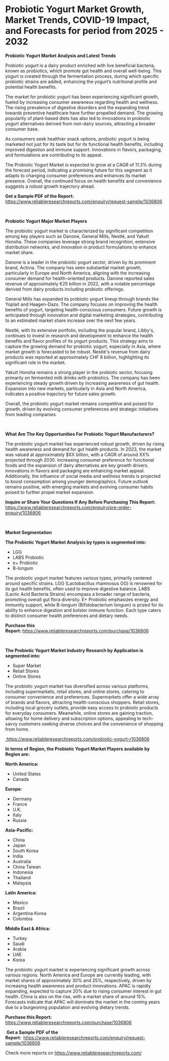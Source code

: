 <p><h1>Probiotic Yogurt Market Growth, Market Trends, COVID-19 Impact, and Forecasts for period from 2025 - 2032</h1></p><p><strong>Probiotic Yogurt Market Analysis and Latest Trends</strong></p>
<p><p>Probiotic yogurt is a dairy product enriched with live beneficial bacteria, known as probiotics, which promote gut health and overall well-being. This yogurt is created through the fermentation process, during which specific probiotic strains are added, enhancing the yogurt’s nutritional profile and potential health benefits.</p><p>The market for probiotic yogurt has been experiencing significant growth, fueled by increasing consumer awareness regarding health and wellness. The rising prevalence of digestive disorders and the expanding trend towards preventive healthcare have further propelled demand. The growing popularity of plant-based diets has also led to innovations in probiotic yogurt alternatives derived from non-dairy sources, attracting a broader consumer base. </p><p>As consumers seek healthier snack options, probiotic yogurt is being marketed not just for its taste but for its functional health benefits, including improved digestion and immune support. Innovations in flavors, packaging, and formulations are contributing to its appeal.</p><p>The Probiotic Yogurt Market is expected to grow at a CAGR of 11.3% during the forecast period, indicating a promising future for this segment as it adapts to changing consumer preferences and enhances its market presence. Overall, the continued focus on health benefits and convenience suggests a robust growth trajectory ahead.</p></p>
<p><strong>Get a Sample PDF of the Report:&nbsp;</strong> <a href="https://www.reliableresearchreports.com/enquiry/request-sample/1036806?utm_campaign=2290&utm_medium=2&utm_source=Github&utm_content=ia&utm_term=07042025&utm_id=probiotic-yogurt">https://www.reliableresearchreports.com/enquiry/request-sample/1036806</a></p>
<p>&nbsp;</p>
<p><strong>Probiotic Yogurt Major Market Players</strong></p>
<p><p>The probiotic yogurt market is characterized by significant competition among key players such as Danone, General Mills, Nestlé, and Yakult Honsha. These companies leverage strong brand recognition, extensive distribution networks, and innovation in product formulations to enhance market share.</p><p>Danone is a leader in the probiotic yogurt sector, driven by its prominent brand, Activia. The company has seen substantial market growth, particularly in Europe and North America, aligning with the increasing consumer demand for health-oriented products. Danone reported sales revenue of approximately €25 billion in 2022, with a notable percentage derived from dairy products including probiotic offerings.</p><p>General Mills has expanded its probiotic yogurt lineup through brands like Yoplait and Haagen-Dazs. The company focuses on improving the health benefits of yogurt, targeting health-conscious consumers. Future growth is anticipated through innovation and digital marketing strategies, contributing to an estimated market share increase over the next few years.</p><p>Nestlé, with its extensive portfolio, including the popular brand, Libby's, continues to invest in research and development to enhance the health benefits and flavor profiles of its yogurt products. This strategy aims to capture the growing demand for probiotic yogurt, especially in Asia, where market growth is forecasted to be robust. Nestlé's revenue from dairy products was reported at approximately CHF 8 billion, highlighting its significant role in the market.</p><p>Yakult Honsha remains a strong player in the probiotic sector, focusing primarily on fermented milk drinks with probiotics. The company has been experiencing steady growth driven by increasing awareness of gut health. Expansion into new markets, particularly in Asia and North America, indicates a positive trajectory for future sales growth. </p><p>Overall, the probiotic yogurt market remains competitive and poised for growth, driven by evolving consumer preferences and strategic initiatives from leading companies.</p></p>
<p>&nbsp;</p>
<p><strong>What Are The Key Opportunities For Probiotic Yogurt Manufacturers?</strong></p>
<p><p>The probiotic yogurt market has experienced robust growth, driven by rising health awareness and demand for gut health products. In 2023, the market was valued at approximately $XX billion, with a CAGR of around XX% projected through 2030. Increasing consumer preference for functional foods and the expansion of dairy alternatives are key growth drivers. Innovations in flavors and packaging are enhancing market appeal. Additionally, the influence of social media and wellness trends is projected to boost consumption among younger demographics. Future outlook remains positive, with emerging markets and evolving consumer habits poised to further propel market expansion.</p></p>
<p><strong>Inquire or Share Your Questions If Any Before Purchasing This Report:</strong> <a href="https://www.reliableresearchreports.com/enquiry/pre-order-enquiry/1036806?utm_campaign=2290&utm_medium=2&utm_source=Github&utm_content=ia&utm_term=07042025&utm_id=probiotic-yogurt">https://www.reliableresearchreports.com/enquiry/pre-order-enquiry/1036806</a></p>
<p>&nbsp;</p>
<p><strong>Market Segmentation</strong></p>
<p><strong>The Probiotic Yogurt Market Analysis by types is segmented into:</strong></p>
<p><ul><li>LGG</li><li>LABS Probiotic</li><li>e+ Probiotic</li><li>B-longum</li></ul></p>
<p><p>The probiotic yogurt market features various types, primarily centered around specific strains. LGG (Lactobacillus rhamnosus GG) is renowned for its gut health benefits, often used to improve digestive balance. LABS (Lactic Acid Bacteria Strains) encompass a broader range of bacteria, promoting overall gut flora diversity. E+ Probiotic emphasizes energy and immunity support, while B-longum (Bifidobacterium longum) is prized for its ability to enhance digestion and bolster immune function. Each type caters to distinct consumer health preferences and dietary needs.</p></p>
<p><strong>Purchase this Report:&nbsp;</strong><a href="https://www.reliableresearchreports.com/purchase/1036806?utm_campaign=2290&utm_medium=2&utm_source=Github&utm_content=ia&utm_term=07042025&utm_id=probiotic-yogurt">https://www.reliableresearchreports.com/purchase/1036806</a></p>
<p>&nbsp;</p>
<p><strong>The Probiotic Yogurt Market Industry Research by Application is segmented into:</strong></p>
<p><ul><li>Super Market</li><li>Retail Stores</li><li>Online Stores</li></ul></p>
<p><p>The probiotic yogurt market has diversified across various platforms, including supermarkets, retail stores, and online stores, catering to consumer convenience and preferences. Supermarkets offer a wide array of brands and flavors, attracting health-conscious shoppers. Retail stores, including local grocery outlets, provide easy access to probiotic products for everyday consumers. Meanwhile, online stores are gaining traction, allowing for home delivery and subscription options, appealing to tech-savvy customers seeking diverse choices and the convenience of shopping from home.</p></p>
<p><a href="https://www.reliableresearchreports.com/probiotic-yogurt-r1036806?utm_campaign=2290&utm_medium=2&utm_source=Github&utm_content=ia&utm_term=07042025&utm_id=probiotic-yogurt">&nbsp;https://www.reliableresearchreports.com/probiotic-yogurt-r1036806</a></p>
<p><strong>In terms of Region, the Probiotic Yogurt Market Players available by Region are:</strong></p>
<p>
    <p> <strong> North America: </strong>
        <ul>
            <li>United States</li>
            <li>Canada</li>
        </ul>
        </p> 
    <p> <strong> Europe: </strong>
        <ul>
            <li>Germany</li>
            <li>France</li>
            <li>U.K.</li>
            <li>Italy</li>
            <li>Russia</li>
        </ul>
        </p> 
    <p> <strong> Asia-Pacific: </strong>
        <ul>
            <li>China</li>
            <li>Japan</li>
            <li>South Korea</li>
            <li>India</li>
            <li>Australia</li>
            <li>China Taiwan</li>
            <li>Indonesia</li>
            <li>Thailand</li>
            <li>Malaysia</li>
        </ul>
        </p> 
    <p> <strong> Latin America: </strong>
        <ul>
            <li>Mexico</li>
            <li>Brazil</li>
            <li>Argentina Korea</li>
            <li>Colombia</li>
        </ul>
        </p> 
    <p> <strong> Middle East & Africa: </strong>
        <ul>
            <li>Turkey</li>
            <li>Saudi</li>
            <li>Arabia</li>
            <li>UAE</li>
            <li>Korea</li>
        </ul>
    </p>
    </p>
<p><p>The probiotic yogurt market is experiencing significant growth across various regions. North America and Europe are currently leading, with market shares of approximately 30% and 25%, respectively, driven by increasing health awareness and product innovations. APAC is rapidly expanding, expected to capture 20% due to rising consumer interest in gut health. China is also on the rise, with a market share of around 15%. Forecasts indicate that APAC will dominate the market in the coming years due to a burgeoning population and evolving dietary trends.</p></p>
<p><strong>Purchase this Report: </strong><a href="https://www.reliableresearchreports.com/purchase/1036806?utm_campaign=2290&utm_medium=2&utm_source=Github&utm_content=ia&utm_term=07042025&utm_id=probiotic-yogurt">https://www.reliableresearchreports.com/purchase/1036806</a></p>
<p>&nbsp;<strong>Get a Sample PDF of the Report:&nbsp;&nbsp;</strong><a href="https://www.reliableresearchreports.com/enquiry/request-sample/1036806?utm_campaign=2290&utm_medium=2&utm_source=Github&utm_content=ia&utm_term=07042025&utm_id=probiotic-yogurt">https://www.reliableresearchreports.com/enquiry/request-sample/1036806</a></p>
<p><strong></strong></p>
<p>Check more reports on <a href="https://www.reliableresearchreports.com/?utm_campaign=2290&utm_medium=2&utm_source=Github&utm_content=ia&utm_term=07042025&utm_id=probiotic-yogurt">https://www.reliableresearchreports.com/</a></p>